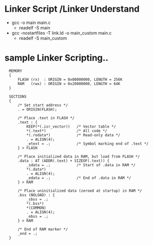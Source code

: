 # Linker Script /Linker Understand
  - gcc -o main main.c
    - readelf -S main
  - gcc -nostartfiles -T link.ld -o main_custom main.c
    - readelf -S main_custom

  # sample Linker Scripting..
      MEMORY
      {
          FLASH (rx)  : ORIGIN = 0x08000000, LENGTH = 256K
          RAM   (rwx) : ORIGIN = 0x20000000, LENGTH = 64K
      }
      
      SECTIONS
      {
          /* Set start address */
          . = ORIGIN(FLASH);
      
          /* Place .text in FLASH */
          .text : {
              KEEP(*(.isr_vector))   /* Vector table */
              *(.text*)              /* All code */
              *(.rodata*)            /* Read-only data */
              . = ALIGN(4);
              _etext = .;            /* Symbol marking end of .text */
          } > FLASH
      
          /* Place initialized data in RAM, but load from FLASH */
          .data : AT (ADDR(.text) + SIZEOF(.text)) {
              _sdata = .;            /* Start of .data in RAM */
              *(.data*)
              . = ALIGN(4);
              _edata = .;            /* End of .data in RAM */
          } > RAM
      
          /* Place uninitialized data (zeroed at startup) in RAM */
          .bss (NOLOAD) : {
              _sbss = .;
              *(.bss*)
              *(COMMON)
              . = ALIGN(4);
              _ebss = .;
          } > RAM
      
          /* End of RAM marker */
          _end = .;
      }
      
